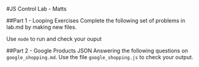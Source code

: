 #JS Control Lab - Matts

##Part 1 - Looping Exercises
Complete the following set of problems in lab.md by making new files.

Use `node` to run and check your ouput

##Part 2 - Google Products JSON
Answering the following questions on `google_shopping.md`. Use the file `google_shopping.js` to check your output.